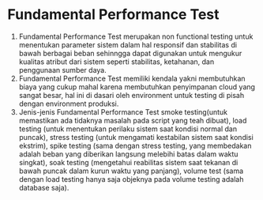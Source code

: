 # Fundamental Performance Test 

1. Fundamental Performance Test  merupakan non functional testing untuk menentukan parameter sistem dalam hal responsif dan stabilitas di bawah berbagai beban sehinngga dapat digunakan untuk mengukur kualitas atribut dari sistem seperti stabilitas, ketahanan, dan penggunaan sumber daya. 
2. Fundamental Performance Test memiliki kendala yakni membutuhkan biaya yang cukup mahal karena membutuhkan penyimpanan cloud yang sangat besar, hal ini di dasari oleh environment untuk testing di pisah dengan environment produksi. 
3. Jenis-jenis Fundamental Performance Test smoke testing(untuk memastikan ada tidaknya masalah pada script yang teah dibuat), load testing (untuk menentukan perilaku sistem saat kondisi normal dan puncak), stress testing (untuk mengamati kestabilan sistem saat kondisi ekstrim), spike testing (sama dengan stress testing, yang membedakan adalah beban yang diberikan langsung melebihi batas dalam waktu singkat), soak testing (mengetahui reabilitas sistem saat tekanan di bawah puncak dalam kurun waktu yang panjang), volume test (sama dengan load testing hanya saja objeknya pada volume testing adalah database saja).
